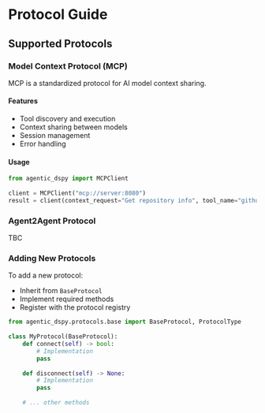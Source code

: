# Protocol Guide  
  
## Supported Protocols  
  
### Model Context Protocol (MCP)  
  
MCP is a standardized protocol for AI model context sharing.  
  
#### Features  
- Tool discovery and execution  
- Context sharing between models  
- Session management  
- Error handling  
  
#### Usage  
```python  
from agentic_dspy import MCPClient  
  
client = MCPClient("mcp://server:8080")  
result = client(context_request="Get repository info", tool_name="github_search") 
```

### Agent2Agent Protocol

TBC


### Adding New Protocols

To add a new protocol:

- Inherit from `BaseProtocol`
- Implement required methods
- Register with the protocol registry

```python
from agentic_dspy.protocols.base import BaseProtocol, ProtocolType  
  
class MyProtocol(BaseProtocol):  
    def connect(self) -> bool:  
        # Implementation  
        pass  
      
    def disconnect(self) -> None:  
        # Implementation  
        pass  
      
    # ... other methods

```
